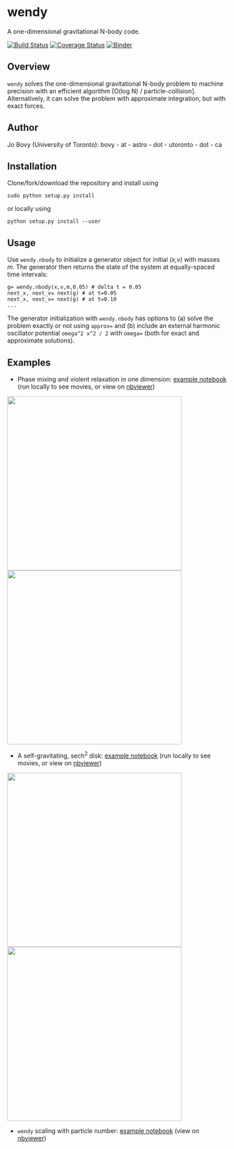 # wendy

A one-dimensional gravitational N-body code. 

[![Build Status](https://travis-ci.org/jobovy/wendy.svg?branch=master)](https://travis-ci.org/jobovy/wendy)
[![Coverage Status](https://codecov.io/gh/jobovy/wendy/branch/master/graph/badge.svg)](https://codecov.io/gh/jobovy/wendy)
[![Binder](http://mybinder.org/badge.svg)](http://beta.mybinder.org/repo/jobovy/wendy)

## Overview

``wendy`` solves the one-dimensional gravitational N-body problem to machine precision with an efficient algorithm [O(log N) / particle-collision]. Alternatively, it can solve the problem with approximate integration, but with exact forces.

## Author

Jo Bovy (University of Toronto): bovy - at - astro - dot - utoronto - dot - ca

## Installation

Clone/fork/download the repository and install using
```
sudo python setup.py install
```
or locally using
```
python setup.py install --user
```

## Usage

Use ``wendy.nbody`` to initialize a generator object for initial *(x,v)* with masses *m*. The generator then returns the state of the system at equally-spaced time intervals:
```
g= wendy.nbody(x,v,m,0.05) # delta t = 0.05
next_x, next_v= next(g) # at t=0.05
next_x, next_v= next(g) # at t=0.10
...
```
The generator initialization with ``wendy.nbody`` has options to (a) solve the problem exactly or not using ``approx=`` and (b) include an external harmonic oscillator potential ``omega^2 x^2 / 2`` with ``omega=`` (both for exact and approximate solutions).

## Examples

* Phase mixing and violent relaxation in one dimension: [example notebook](examples/PhaseMixingViolentRelaxation.ipynb) (run locally to see movies, or view on [nbviewer](http://nbviewer.jupyter.org/github/jobovy/wendy/blob/master/examples/PhaseMixingViolentRelaxation.ipynb?flush_cache=true))

<img src="https://cloud.githubusercontent.com/assets/1044876/26030657/e29c9efe-3826-11e7-8419-7bf96d565569.gif" width="400"><img src="https://cloud.githubusercontent.com/assets/1044876/26030672/1fafa9bc-3827-11e7-9167-16f10bb40b59.gif" width="400">

* A self-gravitating, sech<sup>2</sup> disk: [example notebook](examples/SelfGravitatingSech2Disk.ipynb) (run locally to see movies, or view on [nbviewer](http://nbviewer.jupyter.org/github/jobovy/wendy/blob/master/examples/SelfGravitatingSech2Disk.ipynb?flush_cache=true))

<img src="https://cloud.githubusercontent.com/assets/1044876/26089385/4b4f491a-39cb-11e7-9709-278162abe5b7.gif" width="400"><img src="https://cloud.githubusercontent.com/assets/1044876/26089414/850dd7a2-39cb-11e7-9beb-73dbce2c6c4b.gif" width="400">

* ``wendy`` scaling with particle number: [example notebook](examples/WendyScaling.ipynb) (view on [nbviewer](http://nbviewer.jupyter.org/github/jobovy/wendy/blob/master/examples/WendyScaling.ipynb?flush_cache=true))



